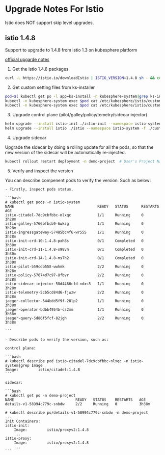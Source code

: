 # Upgrade Notes For Istio

Istio does NOT support skip level upgrades. 


## istio 1.4.8

Support to upgrade to 1.4.8 from istio 1.3 on kubesphere platform

[official upgarde notes](https://archive.istio.io/v1.4/news/releases/1.4.x/announcing-1.4/upgrade-notes/)

1. Get the Istio 1.4.8 packages

```bash
curl -L https://istio.io/downloadIstio | ISTIO_VERSION=1.4.8 sh - && cd istio-1.4.8/install/kubernetes/helm
```

2. Get custom setting files from ks-installer

```bash
pod=$( kubectl get po -l app=ks-install -n kubesphere-system|grep ks-installer|awk '{print $1}')
kubectl -n kubesphere-system exec $pod cat /etc/kubesphere/istio/custom-values-istio-init.yaml > custom-values-istio-init.yaml
kubectl -n kubesphere-system exec $pod cat /etc/kubesphere/istio/custom-values-istio.yaml > custom-values-istio.yaml
```

3. Upgrade control plane (pilot/galley/policy/temetry/sidecar injector)

```bash
helm upgrade --install istio-init ./istio-init --namespace istio-system -f ./custom-values-istio-init.yaml  --force  
helm upgrade --install istio ./istio --namespace istio-system -f ./custom-values-istio.yaml 
```

4. Upgrade sidecar

Upgrade the sidecar by doing a rolling update for all the pods, so that the new version of the sidecar will be automatically re-injected.

```bash
kubectl rollout restart deployment -n demo-project  # User's Project Namespaces
```

5. Verify and inspect the version

You can describe compenent pods to verify the version. Such as below:
    
    - Firstly, inspect pods status. 
    
    ```bash
    # kubectl get pods -n istio-system
    NAME                                      READY   STATUS      RESTARTS   AGE
    istio-citadel-7dc9cbfbbc-nlxqc            1/1     Running     0          3h28m
    istio-galley-5766bfbcb9-6wkzg             1/1     Running     0          3h28m
    istio-ingressgateway-57485bc4f6-wr555     1/1     Running     0          3h28m
    istio-init-crd-10-1.4.8-pxh8s             0/1     Completed   0          3h30m
    istio-init-crd-11-1.4.8-s98vn             0/1     Completed   0          3h30m
    istio-init-crd-14-1.4.8-ms7h2             0/1     Completed   0          3h30m
    istio-pilot-b59cdb558-wwhmk               2/2     Running     0          3h28m
    istio-policy-57674d7c97-8fbvr             2/2     Running     0          3h28m
    istio-sidecar-injector-58d4466cfd-vdxs5   1/1     Running     0          3h28m
    istio-telemetry-5cb5cd84d6-fjwzw          2/2     Running     0          3h28m
    jaeger-collector-544bdd5f9f-28lp2         1/1     Running     0          3h38m
    jaeger-operator-bdbb4954b-cs2mm           1/1     Running     0          3h38m
    jaeger-query-5d86f5fcf-82jgh              2/2     Running     0          3h38m
    
    ```

    - Describe pods to verify the version, such as:

    control plane:
    
    ```bash
    # kubectl describe pod istio-citadel-7dc9cbfbbc-nlxqc -n istio-system|grep Image
    Image:         istio/citadel:1.4.8
    ``` 

    sidecar:
    
    ```bash
    # kubectl get po -n demo-project
    NAME                            READY   STATUS    RESTARTS   AGE
    details-v1-58994c779c-snbdw     2/2     Running   0          3h38m
    
    # kubectl describe po/details-v1-58994c779c-snbdw -n demo-project
    ...
    Init Containers:
    istio-init:
        Image:         istio/proxyv2:1.4.8
        ...
    istio-proxy:
        Image:         istio/proxyv2:1.4.8
        ...
    ```
    
